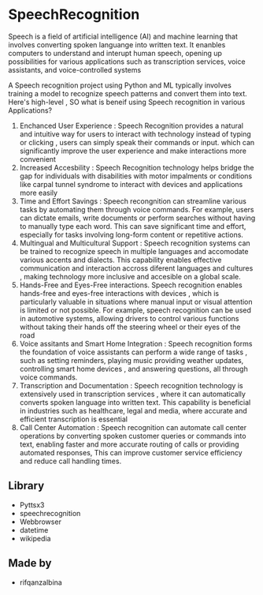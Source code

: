 # SpeechRecognition 
Speech is a field of artificial intelligence (AI) and machine learning that involves converting spoken languange into written text. It enanbles computers to understand 
and interupt human speech, opening up possibilities for various applications such as transcription services, voice assistants, and voice-controlled systems 

A Speech recognition project using Python and ML typically involves training a model to recognize speech patterns and convert them into text. Here's high-level , SO what is
beneif using Speech recognition in various Applications?

1. Enchanced User Experience : Speech Recognition provides a natural and intuitive way for users to interact with technology instead of typing or clicking ,
   users can simply speak their commands or input. which can significantly improve the user experience and make interactions more convenient
2. Increased Accesbility : Speech Recognition technology helps bridge the gap for individuals with disabilities with motor impalments or conditions like carpal tunnel
   syndrome to interact with devices and applications more easily
3. Time and Effort Savings : Speech recongnition can streamline various tasks by automating them through voice commands. For example, users can dictate emails, write documents
   or perform searches without having to manually type each word. This can save significant time and effort, especially for tasks involving long-form content or repetitive
   actions.
4. Multingual and Multicultural Support : Speech recognition systems can be trained to recognize speech in multiple languages and accomodate various accents and dialects.
   This capability enables effective communication and interaction accross diferent languages and cultures , making technology more inclusive and accesible on a global scale.
5. Hands-Free and Eyes-Free interactions. Speech recognition enables hands-free and eyes-free interactions with devices , which is particularly valuable in situations where
   manual input or visual attention is limited or not possible. For example, speech recognition can be used in automotive systems, allowing drivers to control various functions
   without taking their hands off the steering wheel or their eyes of the road
6. Voice assitants and Smart Home Integration : Speech recognition forms the foundation of voice assistants can perform a wide range of tasks , such as setting reminders, playing music
   providing weather updates, controlling smart home devices , and answering questions, all through voice commands.
7. Transcription and Documentation : Speech recognition technology is extensively used in transcription services , where it can automatically converts spoken language into
   written text. This capability is beneficial in industries such as healthcare, legal and media, where accurate and efficient transcription is essential
8. Call Center Automation : Speech recognition can automate call center operations by converting spoken customer queries or commands into text, enabling faster and more
   accurate routing of calls or providing automated responses, This can improve customer service efficiency and reduce call handling times.

## Library 
- Pyttsx3
- speechrecognition
- Webbrowser
- datetime
- wikipedia

## Made by
- rifqanzalbina
